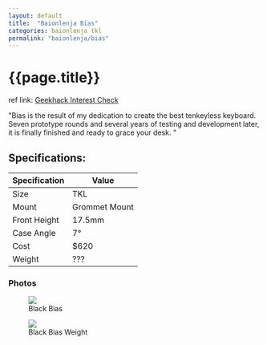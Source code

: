 ```yaml
---
layout: default
title:  "Baionlenja Bias"
categories: baionlenja tkl
permalink: "baionlenja/bias"
---
```

# {{page.title}}

ref link: [Geekhack Interest Check](https://geekhack.org/index.php?topic=115157.0)

"Bias is the result of my dedication to create the best tenkeyless keyboard. Seven prototype rounds and several years of testing and development later, it is finally finished and ready to grace your desk.
"

## Specifications:

| Specification | Value |
|---|---|
| Size | TKL |
| Mount | Grommet Mount |
| Front Height | 17.5mm |
| Case Angle | 7° |
| Cost | $620 |
| Weight | ??? |

### Photos
<figure>
  <img src="{{ 'assets/images/baionlenja/bias/bias-black-oblivion.png' | relative_url }}">
  <figcaption>Black Bias</figcaption>
</figure>

<figure>
  <img src="{{ 'assets/images/baionlenja/bias/bias-black.png' | relative_url }}">
  <figcaption>Black Bias Weight</figcaption>
</figure>
